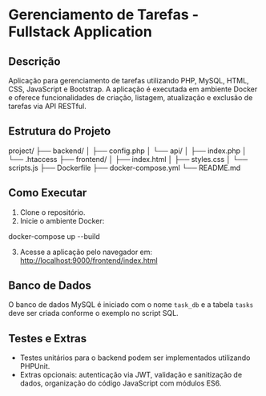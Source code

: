 # Gerenciamento de Tarefas - Fullstack Application

## Descrição
Aplicação para gerenciamento de tarefas utilizando PHP, MySQL, HTML, CSS, JavaScript e Bootstrap. A aplicação é executada em ambiente Docker e oferece funcionalidades de criação, listagem, atualização e exclusão de tarefas via API RESTful.

## Estrutura do Projeto
project/
├── backend/
│   ├── config.php
│   └── api/
│       ├── index.php
│       └── .htaccess
├── frontend/
│   ├── index.html
│   ├── styles.css
│   └── scripts.js
├── Dockerfile
├── docker-compose.yml
└── README.md

## Como Executar
1. Clone o repositório.
2. Inicie o ambiente Docker:

docker-compose up --build

3. Acesse a aplicação pelo navegador em: [http://localhost:9000/frontend/index.html](http://localhost:9000/frontend/index.html)

## Banco de Dados
O banco de dados MySQL é iniciado com o nome `task_db` e a tabela `tasks` deve ser criada conforme o exemplo no script SQL.

## Testes e Extras
- Testes unitários para o backend podem ser implementados utilizando PHPUnit.
- Extras opcionais: autenticação via JWT, validação e sanitização de dados, organização do código JavaScript com módulos ES6.
